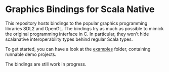Graphics Bindings for Scala Native
==================================

This repository hosts bindings to the popular graphics programming
libraries SDL2 and OpenGL. The bindings try as much as possible to
mimick the original programming interface in C. In particular, they
won't hide scalanative interoperability types behind regular Scala
types.

To get started, you can have a look at the [examples](/examples) folder,
containing runnable demo projects.

The bindings are still work in progress.
